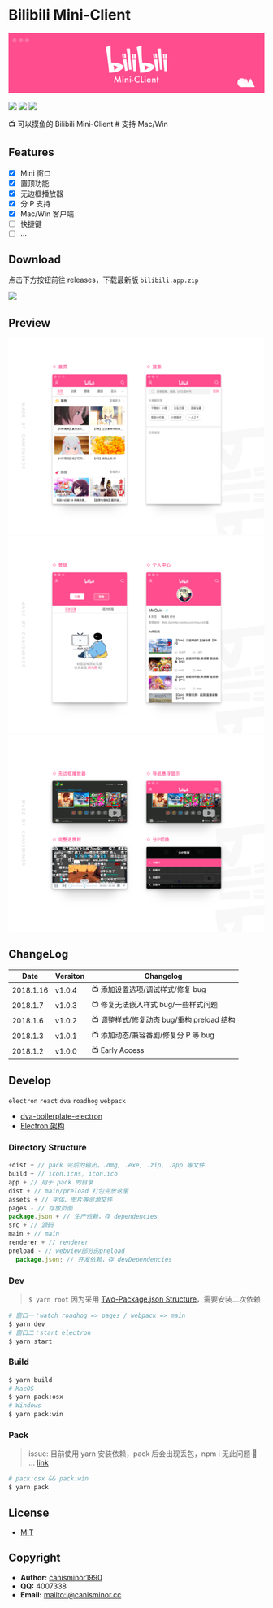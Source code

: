 # Bilibili Mini-Client

![](https://github.com/canisminor1990/bilibili-client/blob/master/doc/preview-0.png?raw=true)

[![](https://img.shields.io/github/license/canisminor1990/bilibili-client.svg)](https://github.com/canisminor1990/bilibili-client/blob/master/LICENSE)
[![](https://img.shields.io/github/release/canisminor1990/bilibili-client.svg)](https://github.com/canisminor1990/bilibili-client)
[![](https://img.shields.io/github/downloads/canisminor1990/bilibili-client/total.svg)](https://github.com/canisminor1990/bilibili-client/releases)

📺 可以摸鱼的 Bilibili Mini-Client # 支持 Mac/Win

## Features

* [x] Mini 窗口
* [x] 置顶功能
* [x] 无边框播放器
* [x] 分 P 支持
* [x] Mac/Win 客户端
* [ ] 快捷键
* [ ] ...

## Download

点击下方按钮前往 releases，下载最新版 `bilibili.app.zip`

[![](https://img.shields.io/badge/bilibili-download-ff69b4.svg?style=for-the-badge)](https://github.com/canisminor1990/bilibili-client/releases)

## Preview

![](https://github.com/canisminor1990/bilibili-client/blob/master/doc/preview-1.png?raw=true)
![](https://github.com/canisminor1990/bilibili-client/blob/master/doc/preview-2.png?raw=true)
![](https://github.com/canisminor1990/bilibili-client/blob/master/doc/preview-3.png?raw=true)

## ChangeLog

| Date      | Versiton | Changelog                                  |
| --------- | -------- | ------------------------------------------ |
| 2018.1.16 | v1.0.4   | 📺 添加设置选项/调试样式/修复 bug          |
| 2018.1.7  | v1.0.3   | 📺 修复无法嵌入样式 bug/一些样式问题       |
| 2018.1.6  | v1.0.2   | 📺 调整样式/修复动态 bug/重构 preload 结构 |
| 2018.1.3  | v1.0.1   | 📺 添加动态/兼容番剧/修复分 P 等 bug       |
| 2018.1.2  | v1.0.0   | 📺 Early Access                            |

## Develop

`electron` `react` `dva` `roadhog` `webpack`

* [dva-boilerplate-electron](https://github.com/sorrycc/dva-boilerplate-electron)
* [Electron 架构](https://github.com/sorrycc/blog/issues/13)

### Directory Structure

```js
+dist + // pack 完后的输出，.dmg, .exe, .zip, .app 等文件
build + // icon.icns, icon.ico
app + // 用于 pack 的目录
dist + // main/preload 打包完放这里
assets + // 字体、图片等资源文件
pages - // 存放页面
package.json + // 生产依赖，存 dependencies
src + // 源码
main + // main
renderer + // renderer
preload - // webview部分的preload
  package.json; // 开发依赖，存 devDependencies
```

### Dev

> `$ yarn root` 因为采用 [Two-Package.json Structure](https://www.electron.build/tutorials/two-package-structure)，需要安装二次依赖

```bash
# 窗口一：watch roadhog => pages / webpack => main
$ yarn dev
# 窗口二：start electron
$ yarn start
```

### Build

```bash
$ yarn build
# MacOS
$ yarn pack:osx
# Windows
$ yarn pack:win
```

### Pack

> issue: 目前使用 yarn 安装依赖，pack 后会出现丢包，npm i 无此问题 🤔 ... [link](https://github.com/electron-userland/electron-packager/issues/774)

```bash
# pack:osx && pack:win
$ yarn pack
```

## License

* [MIT](https://github.com/canisminor1990/bilibili-client/blob/master/LICENSE)

## Copyright

* **Author:** [canisminor1990](https://github.com/canisminor1990)
* **QQ:** 4007338
* **Email:** <mailto:i@canisminor.cc>
